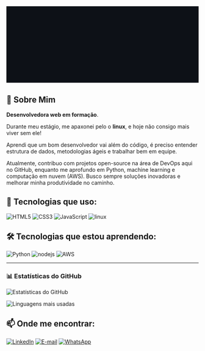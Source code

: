 <img src="https://raw.githubusercontent.com/deborasouza01/deborasouza01/refs/heads/main/gif-hello-word.gif" width="600px" height="200px">



## 🌟 Sobre Mim
<p><strong>Desenvolvedora web em formação</strong>.</p>

<p>Durante meu estágio, me apaxonei pelo o <strong>linux</strong>, e hoje não consigo mais viver sem ele!</p>

<p>Aprendi que um bom desenvolvedor vai além do código, é preciso entender estrutura de dados, metodologias ágeis e trabalhar bem em equipe.</p>

<p>Atualmente, contribuo com projetos open-source na área de DevOps aqui no GitHub, enquanto me aprofundo em Python, machine learning e computação em nuvem (AWS). Busco sempre soluções inovadoras e melhorar minha produtividade no caminho.</p>

 ## 🚀 Tecnologias que uso:

<div>
  <img src="https://img.icons8.com/color/96/000000/html-5.png" alt="HTML5"/>
  <img src="https://img.icons8.com/color/96/000000/css3.png" alt="CSS3"/>
  <img src="https://img.icons8.com/color/96/000000/javascript.png" alt="JavaScript"/>
  <img src="https://img.icons8.com/color/96/000000/linux.png" alt="linux"/>
</div>

## 🛠 Tecnologias que estou aprendendo:
<div>
  <img src="https://img.icons8.com/color/96/000000/python.png" alt="Python"/>
  <img src="https://img.icons8.com/color/96/000000/nodejs.png" alt="nodejs"/>
  <img src="https://img.icons8.com/color/96/000000/amazon-web-services.png" alt="AWS"/>
</div>

---

### 📊 Estatísticas do GitHub  


![Estatísticas do GitHub](https://github-readme-stats.vercel.app/api?username=deborasouza01&show_icons=true&theme=dark)  

![Linguagens mais usadas](https://github-readme-stats.vercel.app/api/top-langs/?username=deborasouza01&layout=compact&theme=dark)


## 📫 Onde me encontrar:


[![LinkedIn](https://img.shields.io/badge/LinkedIn-%230A66C2?style=for-the-badge&logo=linkedin&logoColor=white)](https://www.linkedin.com/in/deboravitoriodev)
[![E-mail](https://img.shields.io/badge/E--mail-%23D14836?style=for-the-badge&logo=gmail&logoColor=white)](mailto:debora.vitorio.dev@gmail.com)
[![WhatsApp](https://img.shields.io/badge/WhatsApp-%2325D366?style=for-the-badge&logo=whatsapp&logoColor=white)](https://wa.me/55992126111)


